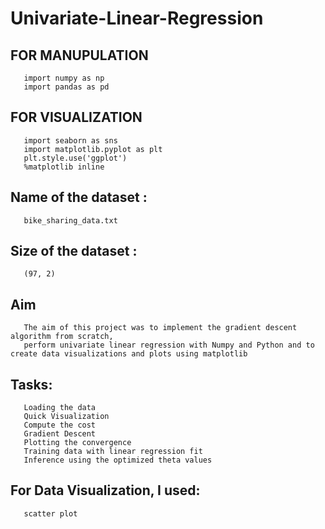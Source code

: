 # Univariate-Linear-Regression

## FOR MANUPULATION  
       import numpy as np
       import pandas as pd

## FOR VISUALIZATION 
       import seaborn as sns 
       import matplotlib.pyplot as plt 
       plt.style.use('ggplot')
       %matplotlib inline
                  
## Name of the dataset : 
       bike_sharing_data.txt

## Size of the dataset : 
       (97, 2)

## Aim
       The aim of this project was to implement the gradient descent algorithm from scratch, 
       perform univariate linear regression with Numpy and Python and to create data visualizations and plots using matplotlib

## Tasks:
       Loading the data
       Quick Visualization
       Compute the cost
       Gradient Descent
       Plotting the convergence
       Training data with linear regression fit
       Inference using the optimized theta values

## For Data Visualization, I used:
       scatter plot
